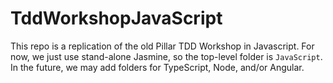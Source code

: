 # TddWorkshopJavaScript

This repo is a replication of the old Pillar TDD Workshop in Javascript.  For now, we just use stand-alone Jasmine, so the top-level folder is `JavaScript`.  In the future,
we may add folders for TypeScript, Node, and/or Angular.

